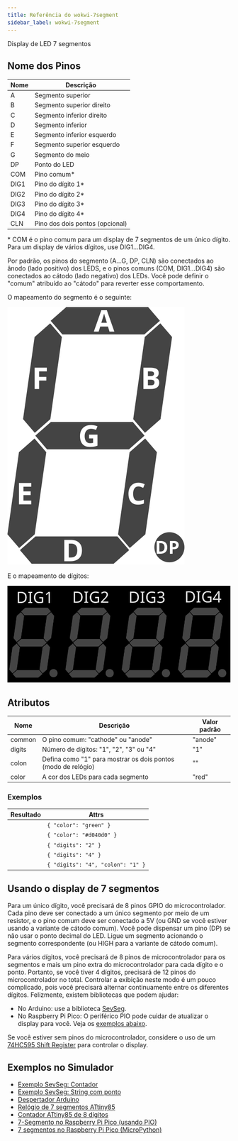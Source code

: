 ```yaml
---
title: Referência do wokwi-7segment
sidebar_label: wokwi-7segment
---
```


Display de LED 7 segmentos

<wokwi-7segment />

## Nome dos Pinos

| Nome | Descrição                       |
| ---- | ------------------------------- |
| A    | Segmento superior               |
| B    | Segmento superior direito       |
| C    | Segmento inferior direito       |
| D    | Segmento inferior               |
| E    | Segmento inferior esquerdo      |
| F    | Segmento superior esquerdo      |
| G    | Segmento do meio                |
| DP   | Ponto do LED                    |
| COM  | Pino comum\*                    |
| DIG1 | Pino do dígito 1\*              |
| DIG2 | Pino do dígito 2\*              |
| DIG3 | Pino do dígito 3\*              |
| DIG4 | Pino do dígito 4\*              |
| CLN  | Pino dos dois pontos (opcional) |

\* COM é o pino comum para um display de 7 segmentos de um único dígito. Para um display de vários dígitos, use DIG1…DIG4.

Por padrão, os pinos do segmento (A…G, DP, CLN) são conectados ao ânodo (lado positivo) dos LEDS, e o
pinos comuns (COM, DIG1…DIG4) são conectados ao cátodo (lado negativo) dos LEDs. Você pode definir o "comum"
atribuído ao "cátodo" para reverter esse comportamento.

O mapeamento do segmento é o seguinte:

![Mapeamento de exibição de 7 segmentos](wokwi-7segment-diagram.svg)

E o mapeamento de dígitos:

![Mapeamento de dígitos de exibição de 7 segmentos](wokwi-7segment-digits.svg)

## Atributos

| Nome   | Descrição                                                     | Valor padrão  |
| ------ | ------------------------------------------------------------- | ------------- |
| common | O pino comum: "cathode" ou "anode"                            | "anode"       |
| digits | Número de dígitos: "1", "2", "3" ou "4"                       | "1"           |
| colon  | Defina como "1" para mostrar os dois pontos (modo de relógio) | ""            |
| color  | A cor dos LEDs para cada segmento                             | "red"         |

### Exemplos

| Resultado                                                     | Attrs                             |
| ------------------------------------------------------------- | --------------------------------- |
| <wokwi-7segment color="green" values="[1,1,1,1,0,1,1,0]" />   | `{ "color": "green" }`            |
| <wokwi-7segment color="#d040d0" values="[1,1,1,1,0,1,1,0]" /> | `{ "color": "#d040d0" }`          |
| <wokwi-7segment digits="2" />                                 | `{ "digits": "2" }`               |
| <wokwi-7segment digits="4" />                                 | `{ "digits": "4" }`               |
| <wokwi-7segment digits="4" colon="1" colonValue="1" />        | `{ "digits": "4", "colon": "1" }` |

## Usando o display de 7 segmentos

Para um único dígito, você precisará de 8 pinos GPIO do microcontrolador. Cada pino deve ser conectado a um único segmento por meio de um resistor,
e o pino comum deve ser conectado a 5V (ou GND se você estiver usando a variante de cátodo comum). Você pode dispensar um pino (DP) se não usar o ponto decimal do LED. Ligue um segmento acionando o segmento correspondente (ou HIGH para a variante de cátodo comum).

Para vários dígitos, você precisará de 8 pinos de microcontrolador para os segmentos e mais um pino extra do microcontrolador para cada dígito e o ponto. Portanto, se você tiver 4 dígitos, precisará de 12 pinos do microcontrolador no total. Controlar a exibição neste modo é um pouco complicado, pois você precisará alternar continuamente entre os diferentes dígitos.
Felizmente, existem bibliotecas que podem ajudar:

- No Arduino: use a biblioteca [SevSeg](https://wokwi.com/arduino/libraries/SevSeg).
- No Raspberry Pi Pico: O periférico PIO pode cuidar de atualizar o display para você. Veja os [exemplos abaixo](#exemplos-no-simulador).

Se você estiver sem pinos do microcontrolador, considere o uso de um [74HC595 Shift Register](wokwi-74hc595) para controlar o display.

## Exemplos no Simulador

- [Exemplo SevSeg: Contador](https://wokwi.com/arduino/libraries/SevSeg/SevSeg_Counter)
- [Exemplo SevSeg: String com ponto](https://wokwi.com/arduino/libraries/SevSeg/stringWithPeriod)
- [Despertador Arduino](https://wokwi.com/playground/alarm-clock)
- [Relógio de 7 segmentos ATtiny85](https://wokwi.com/arduino/projects/301366580039647753)
- [Contador ATtiny85 de 8 dígitos](https://wokwi.com/arduino/projects/301304715310793225)
- [7-Segmento no Raspberry Pi Pico (usando PIO)](https://wokwi.com/arduino/projects/301404853501952521)
- [7 segmentos no Raspberry Pi Pico (MicroPython)](https://wokwi.com/arduino/projects/300936948537623048)
